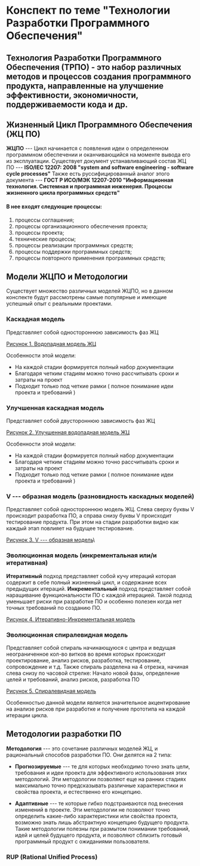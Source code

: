# Конспект по теме "Технологии Разработки Программного Обеспечения"

##  Технология Разработки Программного Обеспечения  (ТРПО) - это набор различных методов и процессов создания программного продукта, направленные на улучшение эффективности, экономичности, поддерживаемости кода и др.

## Жизненный Цикл Программного Обеспечения (ЖЦ ПО)
**ЖЦПО** --- Цикл начинается с появления идеи о определенном программном обеспечении и оканчивающийся на моменте вывода его из эксплуатации.
Существует документ устанавливающий состав ЖЦ ПО --- **ISO/IEC 12207: 2008 "system and software engineering - software cycle processes"**
Также есть руссифицированный аналог этого документа --- **ГОСТ Р ИСО/МЭК 12207-2010 "Информационная технология. Системная и программная инженерия. Процессы жизненного цикла программных средств"**
#### В нее входят следующие процессы: 
1) процессы соглашения;
2) процессы организационного обеспечения проекта;
3) процессы проекта;
4) технические процессы;
5) процессы реализации программных средств;
6) процессы поддержки программных средств;
7) процессы повторного применения программных средств;

## Модели ЖЦПО и Методологии
Существует множество различных моделей ЖЦПО, но в данном конспекте будут рассмотрены самые популярные и имеющие успешный опыт с реальными проектами.
### Каскадная модель 
Представляет собой одностороннюю зависимость фаз ЖЦ 

[Рисунок 1. Водопадная модель ЖЦ](src/waterfall.jpg)

Особенности этой модели:
- На каждой стадии формируется полный набор документации
- Благодаря четким стадиям можно точно рассчитывать сроки и затраты на проект
- Подходит только под четкие рамки ( полное понимание идеи проекта и требований )

### Улучшенная каскадная модель 
Представляет собой двустороннюю зависимость фаз ЖЦ

[Рисунок 2. Улучшенная водопадная модель ЖЦ](https://java9.ru/wp-content/uploads/2017/06/91.jpg) 

Особенности этой модели:
- На каждой стадии формируется полный набор документации
- Благодаря четким стадиям можно точно рассчитывать сроки и затраты на проект
- Подходит только под четкие рамки ( полное понимание идеи проекта и требований )

### V --- образная модель (разновидность каскадных моделей)
Представляет собой одностороннюю модель ЖЦ. Слева сверху буквы V происходит разработка ПО, а справа снизу буквы V происходит тестирование продукта. При этом на стадии разработки видно как каждый этап повлияет на будущее тестирование.

[Рисунок 3. V --- образная модель]('/src/v.png')\

### Эволюционная модель (инкрементальная или/и итеративная)
**Итеративный** подход представляет собой кучу итераций которая содержит в себе полный жизненный цикл, и содержание всех предыдущих итераций.
**Инкрементальный** подход представляет собой наращивание функциональности ПО с каждой итерацией. Такой подход уменьшает риски при разработке ПО и особенно полезен когда нет точных требований по созданию ПО.

[Рисунок 4. Итеративно-Инкрементальная модель]('/src/iterazia.jpg')

###  Эволюционная спиралевидная модель 
Представляет собой спираль начинающуюся с центра и ведущая неограниченное кол-во витков во время которых происходит проектирование, анализ рисков, разработка, тестирование, сопровождение и т.д.
Также спираль разделена на 4 отрезка, начиная слева снизу по часовой стрелке: Начало новой фазы, определение целей и требований, анализ рисков, разработка ПО

[Рисунок 5. Спиралевидная модель]('/src/spiral.jpg')

Особенностью данной модели является значительное акцентирование на анализе рисков при разработке и получение прототипа на каждой итерации цикла.

## Методологии разработки ПО
**Методология** --- это сочетание различных моделей ЖЦ, и рациональный способов разработки ПО. Они делятся на 2 типа: 
- **Прогнозируемые** --- те для которых необходимо точно знать цели, требования и идеи проекта для эффективного использования этих методологий. Эти методологии позволяют еще на ранних стадиях максимально точно предсказывать различные характеристики и свойства проекта, и естественно его концепцию.

- **Адаптивные** --- те которые гибко подстраиваются под внесения изменений в проекте.
Эти методологии не позволяют точно определить какие-либо характеристики или свойства проекта, возможно знать лишь абстрактную концепцию будущего продукта. Такие методологии полезны при размытом понимании требований, идей и целей будущего продукта, и позволяют сблизить готовый программный продукт с ожиданиями пользователя. 

### RUP (Rational Unified Process)
